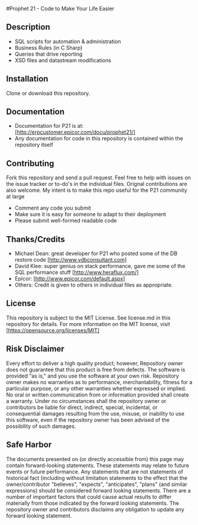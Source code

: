 #Prophet 21 - Code to Make Your Life Easier

## Description

* SQL scripts for automation & administration
* Business Rules (in C Sharp)
* Queries that drive reporting
* XSD files and datastream modifications

## Installation
Clone or download this repository.

## Documentation
* Documentation for P21 is at: [http://erpcustomer.epicor.com/docu/prophet21/]
* Any documentation for code in this repository is contained within the repository itself

## Contributing
Fork this repository and send a pull request.  Feel free to help with issues on the issue tracker or to-do's in the individual files.
 Orignal contributions are also welcome.  My intent is to make this repo useful for the P21 community at large

* Comment any code you submit
* Make sure it is easy for someone to adapt to their deployment
* Please submit well-formed readable code

## Thanks/Credits
* Michael Dean: great developer for P21 who posted some of the DB restore code [http://www.ydbconsultant.com]
* David Klee: super genius on stack performance, gave me some of the SQL performance stuff [http://www.heraflux.com/]
* Epicor: [http://www.epicor.com/default.aspx]
* Others: Credit is given to others in individual files as appropriate.

## License
This repository is subject to the MIT License.  See license.md in this repository for details.  For more information on
the MIT license, visit [https://opensource.org/licenses/MIT]

## Risk Disclaimer
Every effort to deliver a high quality product; however, Repository owner does not guarantee that this product is free from defects.
The software is provided “as is," and you use the software at your own risk. Repository owner makes no warranties as to performance,
merchantability, fitness for a particular purpose, or any other warranties whether expressed or implied. No oral or
written communication from or information provided shall create a warranty. Under no circumstances shall the repository
owner or contributors be liable for direct, indirect, special, incidental, or consequential damages resulting from the
use, misuse, or inability to use this software, even if the repository owner has been advised of the possibility of
such damages.

## Safe Harbor
The documents presented on (or directly accessible from) this page may contain forward-looking statements. These statements may relate to future events
or future performance. Any statements that are not statements of historical fact (including without limitation statements to the effect that
the owner/contributor "believes", "expects", "anticipates", "plans" (and similar expressions) should be considered forward looking statements.
There are a number of important factors that could cause actual results to differ materially from those indicated by the forward looking statements.
The repository owner and contributors disclaims any obligation to update any forward looking statement.